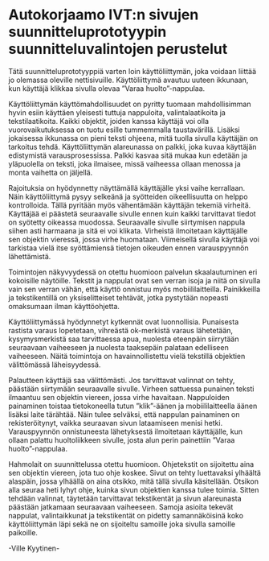 # Autokorjaamo IVT:n sivujen suunnitteluprototyypin suunnitteluvalintojen perustelut

Tätä suunnitteluprototyyppiä varten loin käyttöliittymän, joka voidaan liittää jo olemassa oleville nettisivuille. Käyttöliittymä avautuu uuteen ikkunaan, kun käyttäjä klikkaa sivulla olevaa ”Varaa huolto”-nappulaa.

Käyttöliittymän käyttömahdollisuudet on pyritty tuomaan mahdollisimman hyvin esiin käyttäen yleisesti tuttuja nappuloita, valintalaatikoita ja tekstilaatikoita. Kaikki objektit, joiden kanssa käyttäjä voi olla vuorovaikutuksessa on tuotu esille tummemmalla taustavärillä. Lisäksi jokaisessa ikkunassa on pieni teksti ohjeena, mitä tuolla sivulla käyttäjän on tarkoitus tehdä. Käyttöliittymän alareunassa on palkki, joka kuvaa käyttäjän edistymistä varausprosessissa. Palkki kasvaa sitä mukaa kun edetään ja yläpuolella on teksti, joka ilmaisee, missä vaiheessa ollaan menossa ja monta vaihetta on jäljellä.

Rajoituksia on hyödynnetty näyttämällä käyttäjälle yksi vaihe kerrallaan. Näin käyttöliittymä pysyy selkeänä ja syötteiden oikeellisuutta on helppo kontrolloida. Tällä pyritään myös vähentämään käyttäjän tekemiä virheitä. Käyttäjää ei päästetä seuraavalle sivulle ennen kuin kaikki tarvittavat tiedot on syötetty oikeassa muodossa. Seuraavalle sivulle siirtymisen nappula siihen asti harmaana ja sitä ei voi klikata. Virheistä ilmoitetaan käyttäjälle sen objektin vieressä, jossa virhe huomataan. Viimeisellä sivulla käyttäjä voi tarkistaa vielä itse syöttämiensä tietojen oikeuden ennen varauspyynnön lähettämistä.

Toimintojen näkyvyydessä on otettu huomioon palvelun skaalautuminen eri kokoisille näytöille. Tekstit ja nappulat ovat sen verran isoja ja niitä on sivulla vain sen verran vähän, että käyttö onnistuu myös mobiililaitteilla. Painikkeilla ja tekstikentillä on yksiselitteiset tehtävät, jotka pystytään nopeasti omaksumaan ilman käyttöohjetta.

Käyttöliittymässä hyödynnetyt kytkennät ovat luonnollisia. Punaisesta rastista varaus lopetetaan, vihreästä ok-merkistä varaus lähetetään, kysymysmerkistä saa tarvittaessa apua, nuolesta eteenpäin siirrytään seuraavaan vaiheeseen ja nuolesta taaksepäin palataan edelliseen vaiheeseen. Näitä toimintoja on havainnollistettu vielä tekstillä objektien välittömässä läheisyydessä.

Palautteen käyttäjä saa välittömästi. Jos tarvittavat valinnat on tehty, päästään siirtymään seuraavalle sivulle. Virheen sattuessa punainen teksti ilmaantuu sen objektin viereen, jossa virhe havaitaan. Nappuloiden painaminen toistaa tietokoneella tutun ”klik”-äänen ja mobiililaitteella äänen lisäksi laite tärähtää. Näin tulee selväksi, että nappulan painaminen on rekisteröitynyt, vaikka seuraavan sivun lataamiseen menisi hetki. Varauspyynnön onnistuneesta lähetyksestä ilmoitetaan käyttäjälle, kun ollaan palattu huoltoliikkeen sivulle, josta alun perin painettiin ”Varaa huolto”-nappulaa.

Hahmolait on suunnittelussa otettu huomioon. Ohjetekstit on sijoitettu aina sen objektin viereen, jota tuo ohje koskee. Sivut on tehty luettavaksi ylhäältä alaspäin, jossa ylhäällä on aina otsikko, mitä tällä sivulla käsitellään. Otsikon alla seuraa heti lyhyt ohje, kuinka sivun objektien kanssa tulee toimia. Sitten tehdään valinnat, täytetään tarvittavat tekstikentät ja sivun alareunasta päästään jatkamaan seuraavaan vaiheeseen. Samoja asioita tekevät nappulat, valintaikkunat ja tekstikentät on pidetty samannäköisinä koko käyttöliittymän läpi sekä ne on sijoiteltu samoille joka sivulla samoille paikoille.

-Ville Kyytinen-
